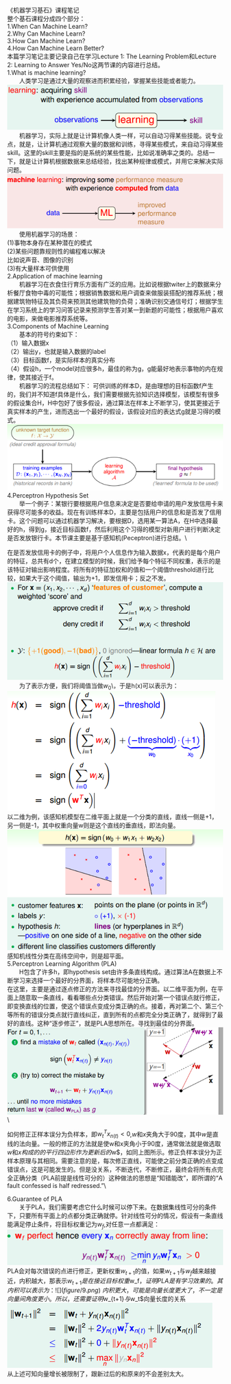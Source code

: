 《机器学习基石》课程笔记  
整个基石课程分成四个部分：\
1.When Can Machine Learn?\
2.Why Can Machine Learn?\
3.How Can Machine Learn?\
4.How Can Machine Learn Better?\
本篇学习笔记主要记录自己在学习Lecture 1: The Learning Problem和Lecture 2: Learning to Answer Yes/No这两节课的内容进行总结。\
1.What is machine learning?\
&ensp;&ensp;&ensp;&ensp;人类学习是通过大量的观察进而积累经验，掌握某些技能或者能力。\
![](figure/1.png)\
&ensp;&ensp;&ensp;&ensp;机器学习，实际上就是让计算机像人类一样，可以自动习得某些技能。说专业点，就是，让计算机通过观察大量的数据和训练，寻得某些模式，来自动习得某些skill。这里的skill主要是指的是系统的某些性能，比如说准确率之类的。总结一下，就是让计算机根据数据来总结经验，找出某种规律或模式，并用它来解决实际问题。\
![](figure/2.png)\
&ensp;&ensp;&ensp;&ensp;使用机器学习的场景：\
(1)事物本身存在某种潜在的模式\
(2)某些问题靠规则性的编程难以解决\
比如说声音、图像的识别\
(3)有大量样本可供使用\
2.Application of machine learning\
&ensp;&ensp;&ensp;&ensp;机器学习在衣食住行育乐方面有广泛的应用。比如说根据twiter上的数据来分析餐厅食物中毒的可能性；根据销售数据和用户调查来做服装搭配的推荐系统；根据建筑物特征及其负荷来预测其他建筑物的负荷；准确识别交通信号灯；根据学生在学习系统上的学习问答记录来预测学生答对某一到新题的可能性；根据用户喜欢的电影，来做电影推荐系统等。\
3.Components of Machine Learning\
&ensp;&ensp;&ensp;&ensp;基本的符号约束如下：\
（1）输入数据x\
（2）输出y，也就是输入数据的label\
（3）目标函数f，是实际样本的真实分布\
（4）假设h，一个model对应很多h，最佳的称为g，g能最好地表示事物的内在规律，使其接近于f。\
&ensp;&ensp;&ensp;&ensp;机器学习的流程总结如下：
可供训练的样本D，是由理想的目标函数f产生的，我们并不知道f具体是什么，我们需要根据先验知识选择模型，该模型有很多的假设集合H，H中包好了很多假设，通过算法在样本上不断学习，使其更接近于真实样本的产生，进而选出一个最好的假设，该假设对应的表达式g就是习得的模式。\
![](figure/3.png)\
4.Perceptron Hypothesis Set\
&ensp;&ensp;&ensp;&ensp;举一个例子：某银行要根据用户信息来决定是否要给申请的用户发放信用卡来获得尽可能多的收益。现在有训练样本D，主要是包括用户的信息和是否发了信用卡。这个问题可以通过机器学习解决，要根据D，选用某一算法A，在H中选择最好的h，得到g，接近目标函数f，然后利用这个习得的模型对新用户进行判断决定是否发放银行卡。本节课主要是基于感知机(Peceptron)进行总结。\

在是否发放信用卡的例子中，将用户个人信息作为输入数据x，代表的是每个用户的特征，总共有d个，在建立模型的时候，我们给予每个特征不同权重，表示的是该特征对输出影响程度。将所有的特征加权和的值和一个阈值threshold进行比较，如果大于这个阈值，输出为+1，即发信用卡；反之不发。
![](figure/4.png)\
&ensp;&ensp;&ensp;&ensp;为了表示方便，我们将阈值当做$w_0$\，于是h(x)可以表示为：
![](figure/5.png)\
以二维为例，该感知机模型在二维平面上就是一个分类的直线，直线一侧是+1，另一侧是-1，其中权重向量w则是这个直线的垂直线，即法向量。
![](figure/6.png)\
感知机线性分类在高纬空间中，则是超平面。\
5.Perceptron Learning Algorithm (PLA)\
&ensp;&ensp;&ensp;&ensp;H包含了许多h，即hypothesis set由许多条直线构成。通过算法A在数据上不断学习来选择一个最好的分界面，将样本尽可能地分正确。\
在这里，主要是通过逐点修正的方法来寻找最佳的分界面。以二维平面为例，在平面上随意取一条直线，看看哪些点分类错误。然后开始对第一个错误点就行修正，即变换直线的位置，使这个错误点变成分类正确的点。接着，再对第二个、第三个等所有的错误分类点就行直线纠正，直到所有的点都完全分类正确了，就得到了最好的直线。这种“逐步修正”，就是PLA思想所在。寻找到最佳的分界面。\
![](figure/7.png)\

如何修正正样本误分为负样本，即$w_t^Tx_{n(t)}<0$,$w$和$x$夹角大于90度，其中$w$是直线的法向量。一般的修正的方法就是使w和x夹角小于90度，通常做法就是做选取$w$和$x构成的的平行四边形作为更新后的$w$，如同上图所示。修正负样本误分为正样本原理与其相同。需要注意的是，每次修正直线，可能使之前分类正确的点变成错误点，这是可能发生的。但是没关系，不断迭代，不断修正，最终会将所有点完全正确分类（PLA前提是线性可分的）这种做法的思想是“知错能改”，即所谓的“A fault confessed is half redressed.”\

6.Guarantee of PLA\
&ensp;&ensp;&ensp;&ensp;关于PLA，我们需要考虑它什么时候可以停下来。在数据集线性可分的条件下，只要所有平面上的点都分类正确就停。针对线性可分的情况，假设有一条直线能满足停止条件，将目标权重记为$w_f$,对任意一点都满足：
![](figure/8.png)\
PLA会对每次错误的点进行修正，更新权重$w_{t+1}$的值，如果$w_{t+1}$与$w_f$越来越接近，内积越大，那表示$w_{t+1}是在接近目标权重$w_f$，证明PLA是有学习效果的。其内积可以表示为：
![](figure/9.png)\
内积更大，可能是向量长度更大了，不一定是向量间角度更小。所以，还需要证明$w_{t+1}$与$w_t$向量长度的关系
![](figure/10.png)\
从上述可知向量增长被限制了，跟新过后的和原来的不会差别太大。











